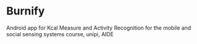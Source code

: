 # Burnify
 Android app for Kcal Measure and Activity Recognition for the mobile and social sensing systems course, unipi, AIDE
